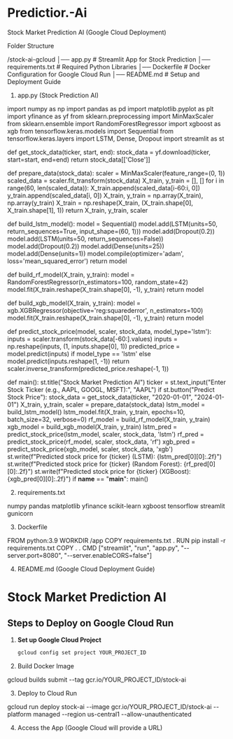 # Predictior.-Ai
Stock Market Prediction AI (Google Cloud Deployment)

Folder Structure

/stock-ai-gcloud
│── app.py              # Streamlit App for Stock Prediction
│── requirements.txt    # Required Python Libraries
│── Dockerfile          # Docker Configuration for Google Cloud Run
│── README.md           # Setup and Deployment Guide

1. app.py (Stock Prediction AI)

import numpy as np
import pandas as pd
import matplotlib.pyplot as plt
import yfinance as yf
from sklearn.preprocessing import MinMaxScaler
from sklearn.ensemble import RandomForestRegressor
import xgboost as xgb
from tensorflow.keras.models import Sequential
from tensorflow.keras.layers import LSTM, Dense, Dropout
import streamlit as st

def get_stock_data(ticker, start, end):
    stock_data = yf.download(ticker, start=start, end=end)
    return stock_data[['Close']]

def prepare_data(stock_data):
    scaler = MinMaxScaler(feature_range=(0, 1))
    scaled_data = scaler.fit_transform(stock_data)
    X_train, y_train = [], []
    for i in range(60, len(scaled_data)):
        X_train.append(scaled_data[i-60:i, 0])
        y_train.append(scaled_data[i, 0])
    X_train, y_train = np.array(X_train), np.array(y_train)
    X_train = np.reshape(X_train, (X_train.shape[0], X_train.shape[1], 1))
    return X_train, y_train, scaler

def build_lstm_model():
    model = Sequential()
    model.add(LSTM(units=50, return_sequences=True, input_shape=(60, 1)))
    model.add(Dropout(0.2))
    model.add(LSTM(units=50, return_sequences=False))
    model.add(Dropout(0.2))
    model.add(Dense(units=25))
    model.add(Dense(units=1))
    model.compile(optimizer='adam', loss='mean_squared_error')
    return model

def build_rf_model(X_train, y_train):
    model = RandomForestRegressor(n_estimators=100, random_state=42)
    model.fit(X_train.reshape(X_train.shape[0], -1), y_train)
    return model

def build_xgb_model(X_train, y_train):
    model = xgb.XGBRegressor(objective='reg:squarederror', n_estimators=100)
    model.fit(X_train.reshape(X_train.shape[0], -1), y_train)
    return model

def predict_stock_price(model, scaler, stock_data, model_type='lstm'):
    inputs = scaler.transform(stock_data[-60:].values)
    inputs = np.reshape(inputs, (1, inputs.shape[0], 1))
    predicted_price = model.predict(inputs) if model_type == 'lstm' else model.predict(inputs.reshape(1, -1))
    return scaler.inverse_transform(predicted_price.reshape(-1, 1))

def main():
    st.title("Stock Market Prediction AI")
    ticker = st.text_input("Enter Stock Ticker (e.g., AAPL, GOOGL, MSFT):", "AAPL")
    if st.button("Predict Stock Price"):
        stock_data = get_stock_data(ticker, "2020-01-01", "2024-01-01")
        X_train, y_train, scaler = prepare_data(stock_data)
        lstm_model = build_lstm_model()
        lstm_model.fit(X_train, y_train, epochs=10, batch_size=32, verbose=0)
        rf_model = build_rf_model(X_train, y_train)
        xgb_model = build_xgb_model(X_train, y_train)
        lstm_pred = predict_stock_price(lstm_model, scaler, stock_data, 'lstm')
        rf_pred = predict_stock_price(rf_model, scaler, stock_data, 'rf')
        xgb_pred = predict_stock_price(xgb_model, scaler, stock_data, 'xgb')
        st.write(f"Predicted stock price for {ticker} (LSTM): {lstm_pred[0][0]:.2f}")
        st.write(f"Predicted stock price for {ticker} (Random Forest): {rf_pred[0][0]:.2f}")
        st.write(f"Predicted stock price for {ticker} (XGBoost): {xgb_pred[0][0]:.2f}")
if __name__ == "__main__":
    main()

2. requirements.txt

numpy
pandas
matplotlib
yfinance
scikit-learn
xgboost
tensorflow
streamlit
gunicorn

3. Dockerfile

FROM python:3.9
WORKDIR /app
COPY requirements.txt .
RUN pip install -r requirements.txt
COPY . .
CMD ["streamlit", "run", "app.py", "--server.port=8080", "--server.enableCORS=false"]

4. README.md (Google Cloud Deployment Guide)

# Stock Market Prediction AI

## Steps to Deploy on Google Cloud Run

1. **Set up Google Cloud Project**
   ```sh
   gcloud config set project YOUR_PROJECT_ID

2. Build Docker Image

gcloud builds submit --tag gcr.io/YOUR_PROJECT_ID/stock-ai


3. Deploy to Cloud Run

gcloud run deploy stock-ai --image gcr.io/YOUR_PROJECT_ID/stock-ai --platform managed --region us-central1 --allow-unauthenticated


4. Access the App (Google Cloud will provide a URL)




